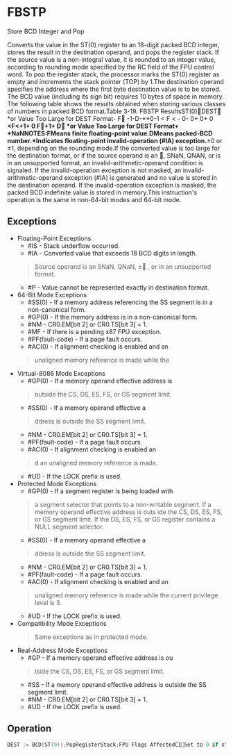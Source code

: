 # FBSTP

Store BCD Integer and Pop

Converts the value in the ST(0) register to an 18-digit packed BCD integer, stores the result in the destination operand, and pops the register stack.
If the source value is a non-integral value, it is rounded to an integer value, according to rounding mode specified by the RC field of the FPU control word.
To pop the register stack, the processor marks the ST(0) register as empty and increments the stack pointer (TOP) by 1.The destination operand specifies the address where the first byte destination value is to be stored.
The BCD value (including its sign bit) requires 10 bytes of space in memory.
The following table shows the results obtained when storing various classes of numbers in packed BCD format.Table 3-19.
 FBSTP ResultsST(0)DEST  *or Value Too Large for DEST Format-   F -1-D-**0-1 < F < - 0- 0+ 0+ 0    **<F<+1+ 0  F+1+ D *or Value Too Large for DEST Format+ *NaNNOTES:FMeans finite floating-point value.DMeans packed-BCD number.*Indicates floating-point invalid-operation (#IA) exception.**±0 or ±1, depending on the rounding mode.If the converted value is too large for the destination format, or if the source operand is an , SNaN, QNAN, or is in an unsupported format, an invalid-arithmetic-operand condition is signaled.
If the invalid-operation exception is not masked, an invalid-arithmetic-operand exception (#IA) is generated and no value is stored in the destination operand.
If the invalid-operation exception is masked, the packed BCD indefinite value is stored in memory.This instruction's operation is the same in non-64-bit modes and 64-bit mode.

## Exceptions

- Floating-Point Exceptions
  - #IS - Stack underflow occurred.
  - #IA - Converted value that exceeds 18 BCD digits in length.
  > Source operand is an SNaN, QNaN, 
  > ±
  > , or in an unsupported format.
  - #P - Value cannot be represented exactly in destination format.
- 64-Bit Mode Exceptions
  - #SS(0) - If a memory address referencing the SS segment is in a non-canonical form.
  - #GP(0) - If the memory address is in a non-canonical form.
  - #NM - CR0.EM[bit 2] or CR0.TS[bit 3] = 1.
  - #MF - If there is a pending x87 FPU exception.
  - #PF(fault-code) - If a page fault occurs.
  - #AC(0) - If alignment checking is enabled and an
  > unaligned memory reference is made while the 
- Virtual-8086 Mode Exceptions
  - #GP(0) - If a memory operand effective address is
  > outside the CS, DS, ES, FS, or GS segment limit.
  - #SS(0) - If a memory operand effective a
  > ddress is outside the SS segment limit.
  - #NM - CR0.EM[bit 2] or CR0.TS[bit 3] = 1.
  - #PF(fault-code) - If a page fault occurs.
  - #AC(0) - If alignment checking is enabled an
  > d an unaligned memory reference is made.
  - #UD - If the LOCK prefix is used.
- Protected Mode Exceptions
  - #GP(0) - If a segment register is being loaded with
  > a segment selector that points to a non-writable 
  > segment.
  > If a memory operand effective address is outs
  > ide the CS, DS, ES, FS, or GS segment limit.
  > If the DS, ES, FS, or GS register contains a NULL segment selector.
  - #SS(0) - If a memory operand effective a
  > ddress is outside the SS segment limit.
  - #NM - CR0.EM[bit 2] or CR0.TS[bit 3] = 1.
  - #PF(fault-code) - If a page fault occurs.
  - #AC(0) - If alignment checking is enabled and an
  > unaligned memory reference is made while the 
  > current privilege level is 3.
  - #UD - If the LOCK prefix is used.
- Compatibility Mode Exceptions
  > Same exceptions as in protected mode.
- Real-Address Mode Exceptions
  - #GP - If a memory operand effective address is ou
  > tside the CS, DS, ES, FS, or GS segment limit.
  - #SS - If a memory operand effective address is outside the SS segment limit.
  - #NM - CR0.EM[bit 2] or CR0.TS[bit 3] = 1.
  - #UD - If the LOCK prefix is used.

## Operation

```C
DEST := BCD(ST(0));PopRegisterStack;FPU Flags AffectedC1Set to 0 if stack underflow occurred.
```

